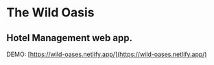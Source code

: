 # The Wild Oasis

## Hotel Management web app.

DEMO:
[https://wild-oases.netlify.app/](https://wild-oases.netlify.app/)
